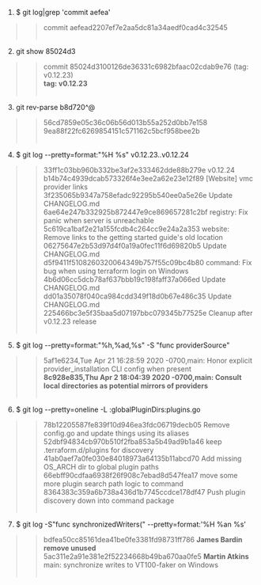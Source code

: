 <body>

1.  $ git log|grep 'commit aefea'<br>
>>   commit aefead2207ef7e2aa5dc81a34aedf0cad4c32545<br><br>

2.  git show 85024d3<br>
>>  commit 85024d3100126de36331c6982bfaac02cdab9e76 (tag: v0.12.23)<br>
<b>tag: v0.12.23</b>
<br><br>

3.  git rev-parse b8d720^@ <br>
>>  56cd7859e05c36c06b56d013b55a252d0bb7e158<br>
>>  9ea88f22fc6269854151c571162c5bcf958bee2b<br><br>

4. $ git log --pretty=format:"%H %s" v0.12.23..v0.12.24 <br>
>>  33ff1c03bb960b332be3af2e333462dde88b279e v0.12.24 <br>
>>  b14b74c4939dcab573326f4e3ee2a62e23e12f89 [Website] vmc provider links <br>
>>  3f235065b9347a758efadc92295b540ee0a5e26e Update CHANGELOG.md <br>
>>  6ae64e247b332925b872447e9ce869657281c2bf registry: Fix panic when server is unreachable<br>
>>  5c619ca1baf2e21a155fcdb4c264cc9e24a2a353 website: Remove links to the getting started guide's old location<br>
>>  06275647e2b53d97d4f0a19a0fec11f6d69820b5 Update CHANGELOG.md<br>
>>  d5f9411f5108260320064349b757f55c09bc4b80 command: Fix bug when using terraform login on Windows<br>
>>  4b6d06cc5dcb78af637bbb19c198faff37a066ed Update CHANGELOG.md<br>
>>  dd01a35078f040ca984cdd349f18d0b67e486c35 Update CHANGELOG.md<br>
>>  225466bc3e5f35baa5d07197bbc079345b77525e Cleanup after v0.12.23 release<br><br>

5. $ git log --pretty=format:"%h,%ad,%s" -S "func providerSource"
>>  5af1e6234,Tue Apr 21 16:28:59 2020 -0700,main: Honor explicit provider_installation CLI config when present<br>
>>  <b>8c928e835,Thu Apr 2 18:04:39 2020 -0700,main: Consult local directories as potential mirrors of providers</b><br><br>

6.  $ git log --pretty=oneline -L :globalPluginDirs:plugins.go<br>
>>  78b12205587fe839f10d946ea3fdc06719decb05 Remove config.go and update things using its aliases<br>
>>  52dbf94834cb970b510f2fba853a5b49ad9b1a46 keep .terraform.d/plugins for discovery<br>
>>  41ab0aef7a0fe030e84018973a64135b11abcd70 Add missing OS_ARCH dir to global plugin paths<br>
>>  66ebff90cdfaa6938f26f908c7ebad8d547fea17 move some more plugin search path logic to command<br>
>>  8364383c359a6b738a436d1b7745ccdce178df47 Push plugin discovery down into command package<br><br>


7.  $ git log -S"func synchronizedWriters(" --pretty=format:'%H %an %s'<br  >
>> bdfea50cc85161dea41be0fe3381fd98731ff786 <b>James Bardin remove unused</b> <br>
>> 5ac311e2a91e381e2f52234668b49ba670aa0fe5 <b>Martin Atkins</b> main: synchronize writes to VT100-faker on Windows<br><br>


